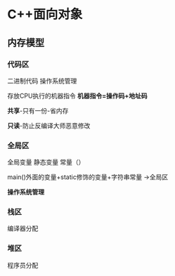 # C++面向对象
## 内存模型
### 代码区
二进制代码 操作系统管理

存放CPU执行的机器指令 **机器指令=操作码+地址码**

**共享**-只有一份-省内存

**只读**-防止反编译大师恶意修改

### 全局区
全局变量 静态变量 常量（）

main()外面的变量+static修饰的变量+字符串常量 ->全局区

**操作系统管理**
### 栈区
编译器分配
### 堆区
程序员分配
